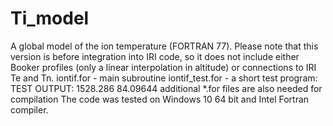 # Ti_model
A global model of the ion temperature (FORTRAN 77). 
Please note that this version is before integration into IRI code, so it does not include either Booker profiles (only a linear interpolation in altitude) or connections to IRI Te and Tn. 
iontif.for - main subroutine
iontif_test.for - a short test program: TEST OUTPUT:    1528.286       84.09644 
additional *.for files are also needed for compilation
The code was tested on Windows 10 64 bit and Intel Fortran compiler.
